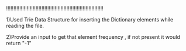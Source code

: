 !!!!!!!!!!!!!!!!!!!!!!!!!!!!!!!!!!!!!!!!!!!!!!!!!!!!!!!!!!!!!!!!!!

1)Used Trie Data Structure for inserting the Dictionary elements while reading the file.

2)Provide an input to get that element frequency , if not present it would return "-1"

